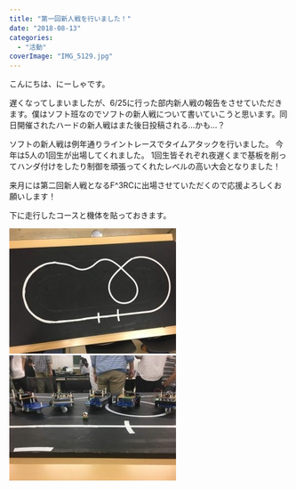 ```yaml
---
title: "第一回新人戦を行いました！"
date: "2018-08-13"
categories: 
  - "活動"
coverImage: "IMG_5129.jpg"
---
```


こんにちは、にーしゃです。

遅くなってしまいましたが、6/25に行った部内新人戦の報告をさせていただきます。僕はソフト班なのでソフトの新人戦について書いていこうと思います。同日開催されたハードの新人戦はまた後日投稿される…かも…？

ソフトの新人戦は例年通りライントレースでタイムアタックを行いました。 今年は5人の1回生が出場してくれました。 1回生皆それぞれ夜遅くまで基板を削ってハンダ付けをしたり制御を頑張ってくれたレベルの高い大会となりました！

来月には第二回新人戦となるF^3RCに出場させていただくので応援よろしくお願いします！

下に走行したコースと機体を貼っておきます。

[![](images/IMG_5116-300x225.jpg)](http://www.fortefibre.net/blog/wp-content/uploads/2018/08/IMG_5116.jpg)[![](images/IMG_5129-300x225.jpg)](http://www.fortefibre.net/blog/wp-content/uploads/2018/08/IMG_5129.jpg)
